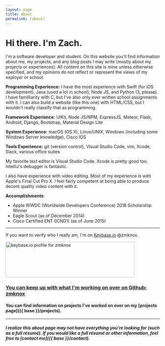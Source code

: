 ```yaml
---
layout: page
title: About
permalink: /about/
---
```


# Hi there. I'm Zach.

I'm a software developer and student. On this website you'll find information about me,
my projects, and any blog posts I may write (mostly about my projects or experiences).
All content on this site is mine unless otherwise specified, and my opinions do not reflect
or represent the views of my exployer or school.

**Programming Experience:** I have the most experience with Swift (for iOS development),
Java (used a lot in school), Node JS, and Python (3, please).  I have familliarity with C,
but I've also only ever written school assignments with it. I can also build a website (like
this one) with HTML/CSS, but I wouldn't really classify that as programming.

**Framework Experience:** UIKit, Node JS/NPM, ExpressJS, Meteor, Flask, Android, Django, Bootstrap, Material Design Lite

**System Experience:** macOS (OS X), Linux/UNIX, Windows (including some Windows Server knowledge), Cisco IOS

**Tools Experience:** git (version control), Visual Studio Code, vim, Xcode, Slack, various office suites

My favorite text editor is Visual Studio Code. Xcode is pretty good too. IntelliJ's debugger is fantastic.

I also have experience with video editing. Most of my experience is with Apple's Final Cut Pro X.
I feel fairly competent at being able to produce decent quality video content with it.

**Accomplishments**:
-   Apple WWDC (Worldwide Developers Conference) 2018 Scholarship Winner
-   Eagle Scout (as of December 2014)
-   Cisco Certified ENT (ICND1) (as of June 2015)

---------------------------

If you want to verify who I really am, I'm on [Keybase.io](https://keybase.io/) @zmknox.

<a href="https://keybase.io/zmknox"><img src="https://keybase.onlineth.com/zmknox.png?theme=dark" width="420" height="116" alt="keybase.io profile for zmknox"></a>

### [You can keep up with what I'm working on over on Github: <i class="fab fa-github"></i> zmknox](https://github.com/zmknox)

#### You can find information on projects I've worked on over on my [projects page]({{ base }}/projects).

---------------------------

##### I realize this about page may not have everything you're looking for (such as a full résumé). If you would like a full résumé or other information, feel free to [contact me]({{ base }}/contact).

